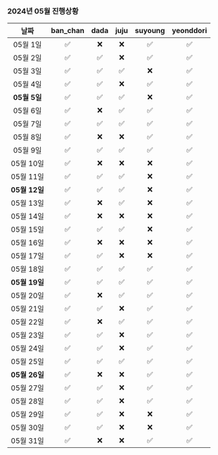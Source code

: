 ### 2024년 05월 진행상황
| 날짜 | ban_chan | dada | juju | suyoung | yeonddori |
|:---:|:---:|:---:|:---:|:---:|:---:|
| 05월 1일 | ✅ | ❌ | ❌ | ✅ | ✅ |
| 05월 2일 | ✅ | ✅ | ❌ | ✅ | ✅ |
| 05월 3일 | ✅ | ✅ | ✅ | ❌ | ✅ |
| 05월 4일 | ✅ | ✅ | ❌ | ✅ | ✅ |
| **05월 5일** | ✅ | ✅ | ✅ | ❌ | ✅ |
| 05월 6일 | ✅ | ❌ | ✅ | ✅ | ✅ |
| 05월 7일 | ✅ | ✅ | ✅ | ✅ | ✅ |
| 05월 8일 | ✅ | ❌ | ❌ | ✅ | ✅ |
| 05월 9일 | ✅ | ✅ | ✅ | ✅ | ✅ |
| 05월 10일 | ✅ | ❌ | ❌ | ❌ | ✅ |
| 05월 11일 | ✅ | ✅ | ✅ | ❌ | ✅ |
| **05월 12일** | ✅ | ✅ | ✅ | ❌ | ✅ |
| 05월 13일 | ✅ | ❌ | ✅ | ❌ | ✅ |
| 05월 14일 | ✅ | ❌ | ❌ | ❌ | ✅ |
| 05월 15일 | ✅ | ✅ | ✅ | ❌ | ✅ |
| 05월 16일 | ✅ | ❌ | ❌ | ❌ | ✅ |
| 05월 17일 | ✅ | ✅ | ❌ | ❌ | ✅ |
| 05월 18일 | ✅ | ✅ | ✅ | ✅ | ✅ |
| **05월 19일** | ✅ | ✅ | ✅ | ✅ | ✅ |
| 05월 20일 | ✅ | ❌ | ✅ | ✅ | ✅ |
| 05월 21일 | ✅ | ✅ | ❌ | ✅ | ✅ |
| 05월 22일 | ✅ | ❌ | ✅ | ✅ | ✅ |
| 05월 23일 | ✅ | ✅ | ❌ | ✅ | ✅ |
| 05월 24일 | ✅ | ✅ | ❌ | ✅ | ✅ |
| 05월 25일 | ✅ | ✅ | ✅ | ✅ | ✅ |
| **05월 26일** | ✅ | ❌ | ❌ | ✅ | ✅ |
| 05월 27일 | ✅ | ✅ | ❌ | ✅ | ✅ |
| 05월 28일 | ✅ | ✅ | ❌ | ✅ | ✅ |
| 05월 29일 | ✅ | ✅ | ❌ | ❌ | ✅ |
| 05월 30일 | ✅ | ✅ | ❌ | ❌ | ✅ |
| 05월 31일 | ✅ | ❌ | ❌ | ✅ | ✅ |
